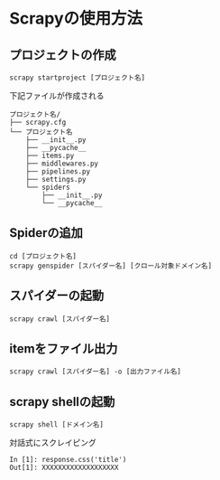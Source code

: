 # Scrapyの使用方法

## プロジェクトの作成
```
scrapy startproject [プロジェクト名]
```

下記ファイルが作成される

```
プロジェクト名/
├── scrapy.cfg
└── プロジェクト名
    ├── __init__.py
    ├── __pycache__
    ├── items.py
    ├── middlewares.py
    ├── pipelines.py
    ├── settings.py
    └── spiders
        ├── __init__.py
        └── __pycache__
```

## Spiderの追加

```
cd [プロジェクト名]
scrapy genspider [スパイダー名] [クロール対象ドメイン名]
```

## スパイダーの起動

```
scrapy crawl [スパイダー名]
```

## itemをファイル出力

```
scrapy crawl [スパイダー名] -o [出力ファイル名]
```

## scrapy shellの起動

```
scrapy shell [ドメイン名]
```

対話式にスクレイピング

```
In [1]: response.css('title')
Out[1]: XXXXXXXXXXXXXXXXXXX
```



